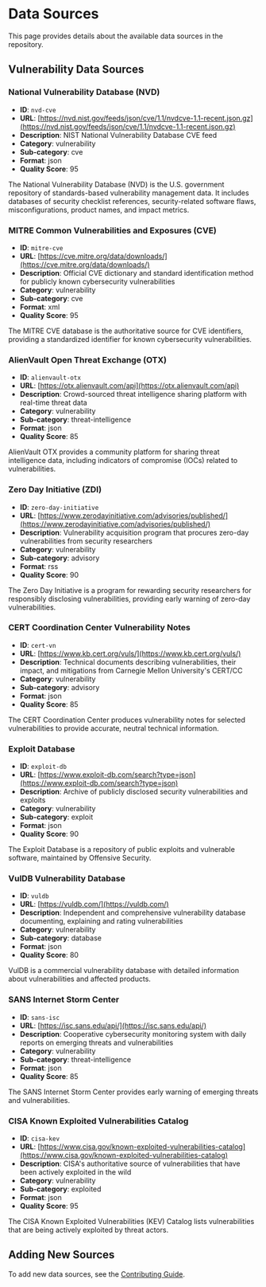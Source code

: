 # Data Sources

This page provides details about the available data sources in the repository.

## Vulnerability Data Sources

### National Vulnerability Database (NVD)

- **ID**: `nvd-cve`
- **URL**: [https://nvd.nist.gov/feeds/json/cve/1.1/nvdcve-1.1-recent.json.gz](https://nvd.nist.gov/feeds/json/cve/1.1/nvdcve-1.1-recent.json.gz)
- **Description**: NIST National Vulnerability Database CVE feed
- **Category**: vulnerability
- **Sub-category**: cve
- **Format**: json
- **Quality Score**: 95

The National Vulnerability Database (NVD) is the U.S. government repository of standards-based vulnerability management data. It includes databases of security checklist references, security-related software flaws, misconfigurations, product names, and impact metrics.

### MITRE Common Vulnerabilities and Exposures (CVE)

- **ID**: `mitre-cve`
- **URL**: [https://cve.mitre.org/data/downloads/](https://cve.mitre.org/data/downloads/)
- **Description**: Official CVE dictionary and standard identification method for publicly known cybersecurity vulnerabilities
- **Category**: vulnerability
- **Sub-category**: cve
- **Format**: xml
- **Quality Score**: 95

The MITRE CVE database is the authoritative source for CVE identifiers, providing a standardized identifier for known cybersecurity vulnerabilities.

### AlienVault Open Threat Exchange (OTX)

- **ID**: `alienvault-otx`
- **URL**: [https://otx.alienvault.com/api](https://otx.alienvault.com/api)
- **Description**: Crowd-sourced threat intelligence sharing platform with real-time threat data
- **Category**: vulnerability
- **Sub-category**: threat-intelligence
- **Format**: json
- **Quality Score**: 85

AlienVault OTX provides a community platform for sharing threat intelligence data, including indicators of compromise (IOCs) related to vulnerabilities.

### Zero Day Initiative (ZDI)

- **ID**: `zero-day-initiative`
- **URL**: [https://www.zerodayinitiative.com/advisories/published/](https://www.zerodayinitiative.com/advisories/published/)
- **Description**: Vulnerability acquisition program that procures zero-day vulnerabilities from security researchers
- **Category**: vulnerability
- **Sub-category**: advisory
- **Format**: rss
- **Quality Score**: 90

The Zero Day Initiative is a program for rewarding security researchers for responsibly disclosing vulnerabilities, providing early warning of zero-day vulnerabilities.

### CERT Coordination Center Vulnerability Notes

- **ID**: `cert-vn`
- **URL**: [https://www.kb.cert.org/vuls/](https://www.kb.cert.org/vuls/)
- **Description**: Technical documents describing vulnerabilities, their impact, and mitigations from Carnegie Mellon University's CERT/CC
- **Category**: vulnerability
- **Sub-category**: advisory
- **Format**: json
- **Quality Score**: 85

The CERT Coordination Center produces vulnerability notes for selected vulnerabilities to provide accurate, neutral technical information.

### Exploit Database

- **ID**: `exploit-db`
- **URL**: [https://www.exploit-db.com/search?type=json](https://www.exploit-db.com/search?type=json)
- **Description**: Archive of publicly disclosed security vulnerabilities and exploits
- **Category**: vulnerability
- **Sub-category**: exploit
- **Format**: json
- **Quality Score**: 90

The Exploit Database is a repository of public exploits and vulnerable software, maintained by Offensive Security.

### VulDB Vulnerability Database

- **ID**: `vuldb`
- **URL**: [https://vuldb.com/](https://vuldb.com/)
- **Description**: Independent and comprehensive vulnerability database documenting, explaining and rating vulnerabilities
- **Category**: vulnerability
- **Sub-category**: database
- **Format**: json
- **Quality Score**: 80

VulDB is a commercial vulnerability database with detailed information about vulnerabilities and affected products.

### SANS Internet Storm Center

- **ID**: `sans-isc`
- **URL**: [https://isc.sans.edu/api/](https://isc.sans.edu/api/)
- **Description**: Cooperative cybersecurity monitoring system with daily reports on emerging threats and vulnerabilities
- **Category**: vulnerability
- **Sub-category**: threat-intelligence
- **Format**: json
- **Quality Score**: 85

The SANS Internet Storm Center provides early warning of emerging threats and vulnerabilities.

### CISA Known Exploited Vulnerabilities Catalog

- **ID**: `cisa-kev`
- **URL**: [https://www.cisa.gov/known-exploited-vulnerabilities-catalog](https://www.cisa.gov/known-exploited-vulnerabilities-catalog)
- **Description**: CISA's authoritative source of vulnerabilities that have been actively exploited in the wild
- **Category**: vulnerability
- **Sub-category**: exploited
- **Format**: json
- **Quality Score**: 95

The CISA Known Exploited Vulnerabilities (KEV) Catalog lists vulnerabilities that are being actively exploited by threat actors.

## Adding New Sources

To add new data sources, see the [Contributing Guide](../development/contributing.md).